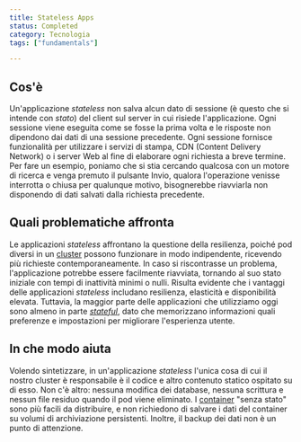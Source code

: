 ```yaml
---
title: Stateless Apps
status: Completed
category: Tecnologia
tags: ["fundamentals"]

---
```


## Cos'è

Un'applicazione _stateless_ non salva alcun dato di sessione (è questo che si intende con _stato_) del client sul server in cui risiede l'applicazione.
Ogni sessione viene eseguita come se fosse la prima volta e le risposte non dipendono dai dati di una sessione precedente. Ogni sessione
fornisce funzionalità per utilizzare i servizi di stampa, CDN (Content Delivery Network) o i server Web
al fine di elaborare ogni richiesta a breve termine.
Per fare un esempio, poniamo che si stia cercando qualcosa con un motore di ricerca e venga premuto il pulsante Invio, qualora l'operazione venisse interrotta o chiusa per qualunque motivo, bisognerebbe riavviarla non disponendo di dati salvati dalla richiesta precedente.

## Quali problematiche affronta

Le applicazioni _stateless_ affrontano la questione della resilienza,
poiché pod diversi in un [cluster](/it/cluster/) possono funzionare in modo indipendente,
ricevendo più richieste contemporaneamente.
In caso si riscontrasse un problema, l'applicazione potrebbe essere facilmente riavviata, tornando al suo stato iniziale con tempi di inattività minimi o nulli.
Risulta evidente che i vantaggi delle applicazioni _stateless_ includano resilienza, elasticità e disponibilità elevata.
Tuttavia, la maggior parte delle applicazioni che utilizziamo oggi sono almeno in parte [_stateful_](/it/stateful-apps/),
dato che memorizzano informazioni quali preferenze e impostazioni per migliorare l'esperienza utente.

## In che modo aiuta

Volendo sintetizzare, in un'applicazione _stateless_ l'unica cosa di cui il nostro cluster è responsabile è
il codice e altro contenuto statico ospitato su di esso.
Non c'è altro: nessuna modifica dei database, nessuna scrittura e nessun file residuo quando il pod viene eliminato.
I [container](/it/container/) "senza stato" sono più facili da distribuire,
e non richiedono di salvare i dati del container su volumi di archiviazione persistenti.
Inoltre, il backup dei dati non è un punto di attenzione.
